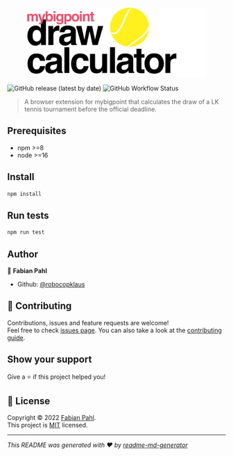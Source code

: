 <p align="center">
  <img alt="Logo" src="logo.png" height="160" />
</p>
<p>
  <img alt="GitHub release (latest by date)" src="https://img.shields.io/github/v/release/robocopklaus/mybigpoint-draw-calculator">
  <img alt="GitHub Workflow Status" src="https://img.shields.io/github/workflow/status/robocopklaus/mybigpoint-draw-calculator/Release">
</p>

> A browser extension for mybigpoint that calculates the draw of a LK tennis tournament before the official deadline.

## Prerequisites

- npm >=8
- node >=16

## Install

```sh
npm install
```

## Run tests

```sh
npm run test
```

## Author

👤 **Fabian Pahl**

- Github: [@robocopklaus](https://github.com/robocopklaus)

## 🤝 Contributing

Contributions, issues and feature requests are welcome!<br />Feel free to check [issues page](https://github.com/robocopklaus/mybigpoint-draw-calculator/issues). You can also take a look at the [contributing guide](https://github.com/robocopklaus/mybigpoint-draw-calculator/blob/master/CONTRIBUTING.md).

## Show your support

Give a ⭐️ if this project helped you!

## 📝 License

Copyright © 2022 [Fabian Pahl](https://github.com/robocopklaus).<br />
This project is [MIT](https://github.com/robocopklaus/mybigpoint-draw-calculator/blob/master/LICENSE) licensed.

---

_This README was generated with ❤️ by [readme-md-generator](https://github.com/kefranabg/readme-md-generator)_
